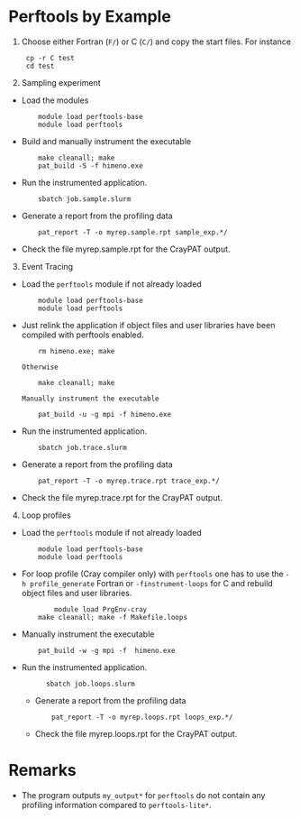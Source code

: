 # Perftools by Example

1. Choose either Fortran (`F/`) or C (`C/`) and copy the start files. For instance

		cp -r C test
		cd test

2. Sampling experiment

  * Load the modules
	
			module load perftools-base
			module load perftools

  * Build and manually instrument the executable

			make cleanall; make
			pat_build -S -f himeno.exe

  * Run the instrumented application.

			sbatch job.sample.slurm

  * Generate a report from the profiling data

			pat_report -T -o myrep.sample.rpt sample_exp.*/

  * Check the file myrep.sample.rpt for the CrayPAT output.

3. Event Tracing

  * Load the `perftools` module if not already loaded

        	module load perftools-base
        	module load perftools

  * Just relink the application if object files and user libraries have been compiled with perftools enabled. 

        	rm himeno.exe; make

   		Otherwise

			make cleanall; make

   		Manually instrument the executable

        	pat_build -u -g mpi -f himeno.exe

  * Run the instrumented application.

			sbatch job.trace.slurm

  * Generate a report from the profiling data

        	pat_report -T -o myrep.trace.rpt trace_exp.*/

  * Check the file myrep.trace.rpt for the CrayPAT output.

4. Loop profiles

  * Load the `perftools` module if not already loaded

			module load perftools-base
   			module load perftools

  * For loop profile (Cray compiler only) with `perftools` one has to use the `-h profile_generate` Fortran or `-finstrument-loops` for C and rebuild object files and user libraries. 

                module load PrgEnv-cray
        	make cleanall; make -f Makefile.loops

  * Manually instrument the executable

           	pat_build -w -g mpi -f  himeno.exe
        
* Run the instrumented application.

			sbatch job.loops.slurm

  * Generate a report from the profiling data

        	pat_report -T -o myrep.loops.rpt loops_exp.*/

  * Check the file myrep.loops.rpt for the CrayPAT output.

# Remarks

  * The program outputs `my_output*` for `perftools` do not contain any profiling information compared to `perftools-lite*`.



